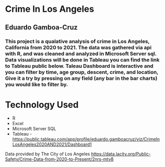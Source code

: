 # Crime In Los Angeles
## Eduardo Gamboa-Cruz
### This project is a qualative analysis of crime in Los Angeles, California from 2020 to 2021. The data was gathered via api with R, and was cleaned and analyzed in Microsoft Server sql. Data visualizations will be done in Tableau you can find the link to Tableau public below. Taleau Dashboard is interactive and you can filter by time, age group, descent, crime, and location, Give it a try by pressing on any field (any bar in the bar charts) you would like to filter by.

# Technology Used
* R
* Excel
* Microsoft Server SQL
* Tableau - https://public.tableau.com/app/profile/eduardo.gamboacruz/viz/CrimeInLosAngeles2020AND2021/Dashboard1

 Data provided by The City of Los Angeles
 https://data.lacity.org/Public-Safety/Crime-Data-from-2020-to-Present/2nrs-mtv8
